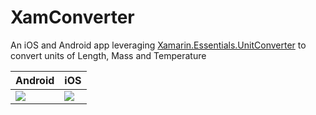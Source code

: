 # XamConverter
An iOS and Android app leveraging [Xamarin.Essentials.UnitConverter](https://docs.microsoft.com/xamarin/essentials/unit-converters?WT.mc_id=xamconverter-github-bramin) to convert units of Length, Mass and Temperature

| Android      | iOS |
|---------------------------|--------------------------- |
| ![](./Demos/AndroidConverterDemo.gif)| ![](./Demos/iOSConverterDemo.gif)
